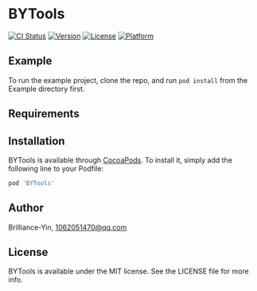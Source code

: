 # BYTools

[![CI Status](https://img.shields.io/travis/Brilliance-Yin/BYTools.svg?style=flat)](https://travis-ci.org/Brilliance-Yin/BYTools)
[![Version](https://img.shields.io/cocoapods/v/BYTools.svg?style=flat)](https://cocoapods.org/pods/BYTools)
[![License](https://img.shields.io/cocoapods/l/BYTools.svg?style=flat)](https://cocoapods.org/pods/BYTools)
[![Platform](https://img.shields.io/cocoapods/p/BYTools.svg?style=flat)](https://cocoapods.org/pods/BYTools)

## Example

To run the example project, clone the repo, and run `pod install` from the Example directory first.

## Requirements

## Installation

BYTools is available through [CocoaPods](https://cocoapods.org). To install
it, simply add the following line to your Podfile:

```ruby
pod 'BYTools'
```

## Author

Brilliance-Yin, 1062051470@qq.com

## License

BYTools is available under the MIT license. See the LICENSE file for more info.
